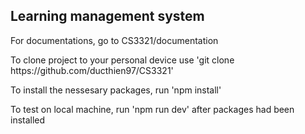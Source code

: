 <h2>Learning management system</h2>
For documentations, go to CS3321/documentation 
<p >To clone project to your personal device use 'git clone https://github.com/ducthien97/CS3321' </P>
</p>To install the nessesary packages, run 'npm install' </p>
<p>To test on local machine, run 'npm run dev' after packages had been installed</p>

